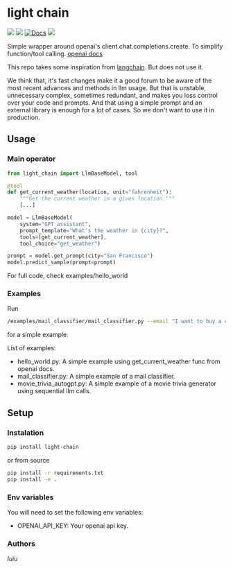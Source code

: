 # light chain
![](https://img.shields.io/badge/version-v0.0.1-blue.svg)
![](https://img.shields.io/badge/python-3.9-blue.svg)
[![Docs](https://img.shields.io/badge/docs-confluence-013A97)]()
![](https://img.shields.io/badge/dev-orange.svg)

Simple wrapper around openai's client.chat.completions.create.
To simplify function/tool calling. [openai docs](https://platform.openai.com/docs/guides/function-calling)

This repo takes some inspiration from [langchain](https://python.langchain.com/docs/get_started/introduction.html). But does not use it. 

We think that,
it's fast changes make it a good forum to be aware of the most recent advances and methods in llm usage.
But that is unstable, unnecessary complex, sometimes redundant, and makes you loss control over your code and prompts.
And that using a simple prompt and an external library is enough for a lot of cases.
So we don't want to use it in production.

## Usage
### Main operator
```python
from light_chain import LlmBaseModel, tool

@tool
def get_current_weather(location, unit="fahrenheit"):
    """Get the current weather in a given location."""
    [...]

model = LlmBaseModel(
    system="GPT assistant",
    prompt_template="What's the weather in {city}?",
    tools=[get_current_weather],
    tool_choice="get_weather")

prompt = model.get_prompt(city="San Francisco")
model.predict_sample(prompt=prompt)
```

For full code, check examples/hello_world

### Examples
Run 
```sh
/examples/mail_classifier/mail_classifier.py --email "I want to buy a car"
```
for a simple example.

List of examples:
* hello_world.py: A simple example using get_current_weather func from openai docs.
* mail_classifier.py: A simple example of a mail classifier.
* movie_trivia_autogpt.py: A simple example of a movie trivia generator using sequential llm calls.

## Setup
### Instalation
```sh
pip install light-chain
```

or from source
```sh
pip install -r requirements.txt
pip install -e .
```


### Env variables
You will need to set the following env variables:
* OPENAI_API_KEY: Your openai api key.



### Authors

*Iuiu* 


